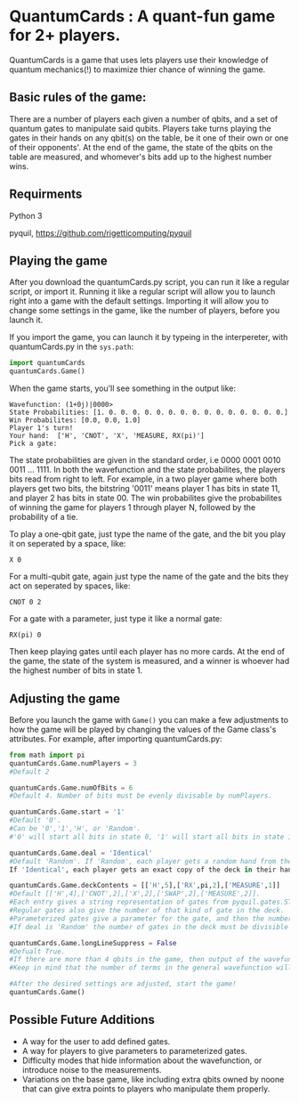 # QuantumCards : A quant-fun game for 2+ players.
QuantumCards is a game that uses lets players use their knowledge of quantum mechanics(!) to maximize thier chance of winning the game.

## Basic rules of the game:
There are a number of players each given a number of qbits, and a set of quantum gates to manipulate said qubits. Players take turns playing the gates in their hands on any qbit(s) on the table, be it one of their own or one of their opponents'. At the end of the game, the state of the qbits on the table are measured, and whomever's bits add up to the highest number wins. 

## Requirments
Python 3

pyquil, https://github.com/rigetticomputing/pyquil

## Playing the game
After you download the quantumCards.py script, you can run it like a regular script, or import it.
Running it like a regular script will allow you to launch right into a game with the default settings.
Importing it will allow you to change some settings in the game, like the number of players, before you launch it.

If you import the game, you can launch it by typeing in the interpereter, with quantumCards.py in the `sys.path`:
```python
import quantumCards
quantumCards.Game()
```

When the game starts, you'll see something in the output like:
```
Wavefunction: (1+0j)|0000>
State Probabilities: [1. 0. 0. 0. 0. 0. 0. 0. 0. 0. 0. 0. 0. 0. 0. 0.]
Win Probabilites: [0.0, 0.0, 1.0]
Player 1's turn!
Your hand:  ['H', 'CNOT', 'X', 'MEASURE, RX(pi)']
Pick a gate:
```
The state probabilities are given in the standard order, i.e 0000 0001 0010 0011 ... 1111.
In both the wavefunction and the state probabilites, the players bits read from right to left. For example, in a two player game where both players get two bits, the bitstring '0011' means player 1 has bits in state 11, and player 2 has bits in state 00.
The win probabilites give the probabilites of winning the game for players 1 through player N, followed by the probability of a tie.

To play a one-qbit gate, just type the name of the gate, and the bit you play it on seperated by a space, like:
```
X 0
```
For a multi-qubit gate, again just type the name of the gate and the bits they act on seperated by spaces, like:
```
CNOT 0 2
```
For a gate with a parameter, just type it like a normal gate:
```
RX(pi) 0
```

Then keep playing gates until each player has no more cards. At the end of the game, the state of the system is measured, and a winner is whoever had the highest number of bits in state 1.

## Adjusting the game
Before you launch the game with `Game()` you can make a few adjustments to how the game will be played by changing the values of the Game class's attributes. For example, after importing quantumCards.py:
```python
from math import pi
quantumCards.Game.numPlayers = 3 
#Default 2

quantumCards.Game.numOfBits = 6
#Default 4. Number of bits must be evenly divisable by numPlayers.

quantumCards.Game.start = '1' 
#Default '0'. 
#Can be '0','1','H', or 'Random'. 
#'0' will start all bits in state 0, '1' will start all bits in state 1, 'H' will apply the H gate to each bit, and 'Random' will apply random gates that are in the deck to each bit.

quantumCards.Game.deal = 'Identical'
#Default 'Random'. If 'Random', each player gets a random hand from the deck. 
If 'Identical', each player gets an exact copy of the deck in their hand.

quantumCards.Game.deckContents = [['H',5],['RX',pi,2],['MEASURE',1]]
#Default [['H',4],['CNOT',2],['X',2],['SWAP',2],['MEASURE',2]]. 
#Each entry gives a string representation of gates from pyquil.gates.STANDARD_GATES, along with MEASURE. 
#Regular gates also give the number of that kind of gate in the deck. 
#Parameterized gates give a parameter for the gate, and then the number of that kind of gate in the deck. 
#If deal is 'Random' the number of gates in the deck must be divisible by the number of players.

quantumCards.Game.longLineSuppress = False
#Defualt True. 
#If there are more than 4 qbits in the game, then output of the wavefunction and state probabilities will be suppressed if True. 
#Keep in mind that the number of terms in the general wavefunction will by 2^n the number of bits, so be careful if you turn this off with a large number bits.

#After the desired settings are adjusted, start the game!
quantumCards.Game()
```

## Possible Future Additions
* A way for the user to add defined gates.
* A way for players to give parameters to parameterized gates.
* Difficulty modes that hide information about the wavefunction, or introduce noise to the measurements.
* Variations on the base game, like including extra qbits owned by noone that can give extra points to players who manipulate them properly. 
